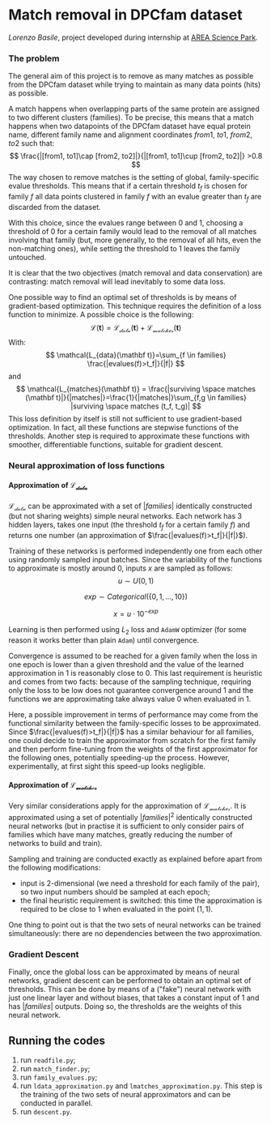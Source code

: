 # Match removal in DPCfam dataset

*Lorenzo Basile*, project developed during internship at [AREA Science Park](https://www.areasciencepark.it/).

### The problem

The general aim of this project is to remove as many matches as possible from the DPCfam dataset while trying to maintain as many data points (hits) as possible.

A match happens when overlapping parts of the same protein are assigned to two different clusters (families). To be precise, this means that a match happens when two datapoints of the DPCfam dataset have equal protein name, different family name and alignment coordinates $from1$, $to1$, $from2$, $to2$  such that:
$$
\frac{|[from1, to1]\cap [from2, to2]|}{|[from1, to1]\cup [from2, to2]|} >0.8
$$
The way chosen to remove matches is the setting of global, family-specific evalue thresholds. This means that if a certain threshold $t_f$ is chosen for family $f$ all data points clustered in family $f$ with an evalue greater than $t_f$ are discarded from the dataset.

With this choice, since the evalues range between $0$ and $1$, choosing a threshold of $0$ for a certain family would lead to the removal of all matches involving that family (but, more generally, to the removal of all hits, even the non-matching ones), while setting the threshold to $1$ leaves the family untouched.

It is clear that the two objectives (match removal and data conservation) are contrasting: match removal will lead inevitably to some data loss.

One possible way to find an optimal set of thresholds is by means of gradient-based optimization. This technique requires the definition of a loss function to minimize. A possible choice is the following:
$$
\mathcal{L}(\mathbf t)=\mathcal{L_{data}}(\mathbf t)+\mathcal{L_{matches}}(\mathbf t)
$$
With:
$$
\mathcal{L_{data}(\mathbf t)}=\sum_{f \in families} \frac{|evalues(f)>t_f|}{|f|}
$$
and
$$
\mathcal{L_{matches}(\mathbf t)} = \frac{|surviving \space matches (\mathbf t)|}{|matches|}=\frac{1}{|matches|}\sum_{f,g \in families} |surviving \space matches (t_f, t_g)|
$$
This loss definition by itself is still not sufficient to use gradient-based optimization. In fact, all these functions are stepwise functions of the thresholds. Another step is required to approximate these functions with smoother, differentiable functions, suitable for gradient descent.

### Neural approximation of loss functions

#### Approximation of $\mathcal{L_{data}}$

$\mathcal{L_{data}}$ can be approximated with a set of $|families|$ identically constructed (but not sharing weights) simple neural networks. Each network has $3$ hidden layers, takes one input (the threshold $t_f$ for a certain family $f$) and returns one number (an approximation of $\frac{|evalues(f)>t_f|}{|f|}$).

Training of these networks is performed independently one from each other using randomly sampled input batches. Since the variability of the functions to approximate is mostly around $0$, inputs $x$ are sampled as follows:
$$
u \sim U(0,1)
$$

$$
exp \sim Categorical (\{0,1,...,10\})
$$

$$
x=u\cdot10^{-exp}
$$

Learning is then performed using $L_2$ loss and `AdamW` optimizer (for some reason it works better than plain `Adam`) until convergence.

Convergence is assumed to be reached for a given family when the loss in one epoch is lower than a given threshold and the value of the learned approximation in $1$ is reasonably close to $0$. This last requirement is heuristic and comes from two facts: because of the sampling technique, requiring only the loss to be low does not guarantee convergence around $1$ and the functions we are approximating take always value $0$ when evaluated in $1$. 

Here, a possible improvement in terms of performance may come from the functional similarity between the family-specific losses to be approximated. Since  $\frac{|evalues(f)>t_f|}{|f|}$ has a similar behaviour for all families, one could decide to train the approximator from scratch for the first family and then perform fine-tuning from the weights of the first approximator for the following ones, potentially speeding-up the process. However, experimentally, at first sight this speed-up looks negligible.

#### Approximation of $\mathcal{L_{matches}}$

Very similar considerations apply for the approximation of $\mathcal{L_{matches}}$. It is approximated using a set of potentially $|families|^2$ identically constructed neural networks (but in practise it is sufficient to only consider pairs of families which have many matches, greatly reducing the number of networks to build and train).

Sampling and training are conducted exactly as explained before apart from the following modifications:

- input is $2$-dimensional (we need a threshold for each family of the pair), so two input numbers should be sampled at each epoch;
- the final heuristic requirement is switched: this time the approximation is required to be close to $1$ when evaluated in the point $(1,1)$.

One thing to point out is that the two sets of neural networks can be trained simultaneously: there are no dependencies between the two approximation.

### Gradient Descent

Finally, once the global loss can be approximated by means of neural networks, gradient descent can be performed to obtain an optimal set of thresholds. This can be done by means of a ("fake") neural network with just one linear layer and without biases, that takes a constant input of $1$ and has $|families|$ outputs. Doing so, the thresholds are the weights of this neural network.

## Running the codes

1. run `readfile.py`;
2. run `match_finder.py`;
3. run `family_evalues.py`;
4. run `ldata_approximation.py` and `lmatches_approximation.py`. This step is the training of the two sets of neural approximators and can be conducted in parallel.
5. run `descent.py`.

